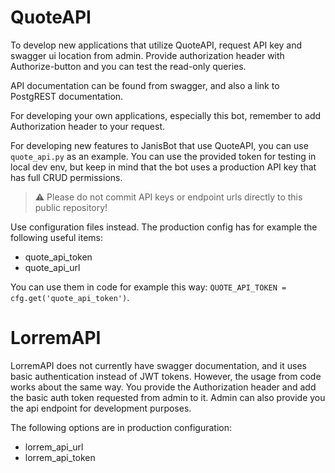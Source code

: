 # QuoteAPI

To develop new applications that utilize QuoteAPI, request API key and swagger ui location from admin. Provide authorization header with Authorize-button and you can test the read-only queries. 

API documentation can be found from swagger, and also a link to PostgREST documentation. 

For developing your own applications, especially this bot, remember to add Authorization header to your request. 

For developing new features to JanisBot that use QuoteAPI, you can use `quote_api.py` as an example. You can use the provided token for testing in local dev env, but keep in mind that the bot uses a production API key that has full CRUD permissions. 

> :warning: Please do not commit API keys or endpoint urls directly to this public repository!

Use configuration files instead. The production config has for example the following useful items:

* quote_api_token
* quote_api_url

You can use them in code for example this way: `QUOTE_API_TOKEN = cfg.get('quote_api_token')`.

# LorremAPI

LorremAPI does not currently have swagger documentation, and it uses basic authentication instead of JWT tokens. However, the usage from code works about the same way. You provide the Authorization header and add the basic auth token requested from admin to it. Admin can also provide you the api endpoint for development purposes. 

The following options are in production configuration:

* lorrem_api_url
* lorrem_api_token
